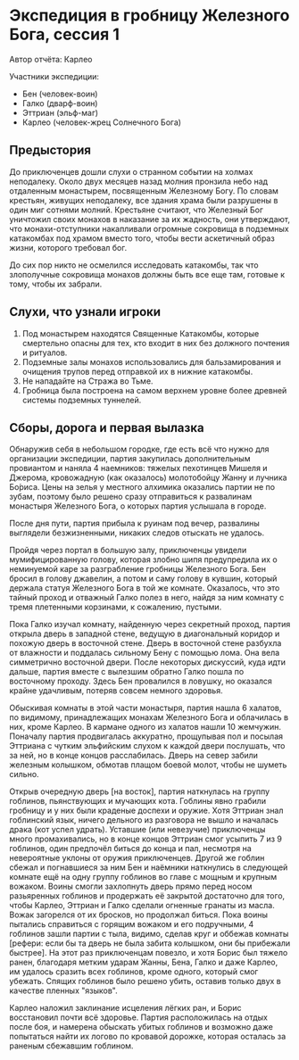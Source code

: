 # Экспедиция в гробницу Железного Бога, сессия 1

Автор отчёта: Карлео

Участники экспедиции:

- Бен (человек-воин)
- Галко (дварф-воин)
- Эттриан (эльф-маг)
- Карлео (человек-жрец Солнечного Бога)

## Предыстория

До приключенцев дошли слухи о странном событии на холмах неподалеку. Около двух месяцев назад молния пронзила небо над
отдаленным монастырем, посвященным Железному Богу. По словам крестьян, живущих неподалеку, все здания храма были
разрушены в один миг сотнями молний. Крестьяне считают, что Железный Бог уничтожил своих монахов в наказание за их
жадность, они утверждают, что монахи-отступники накапливали огромные сокровища в подземных катакомбах под храмом вместо
того, чтобы вести аскетичный образ жизни, которого требовал бог.

До сих пор никто не осмелился исследовать катакомбы, так что злополучные сокровища монахов должны быть все еще там,
готовые к тому, чтобы их забрали.

## Слухи, что узнали игроки

1. Под монастырем находятся Священные Катакомбы, которые смертельно опасны для тех, кто входит в них без должного
   почтения и ритуалов.
2. Подземные залы монахов использовались для бальзамирования и очищения трупов перед отправкой их в нижние катакомбы.
3. Не нападайте на Стража во Тьме.
4. Гробница была построена на самом верхнем уровне более древней системы подземных туннелей.

## Сборы, дорога и первая вылазка

Обнаружив себя в небольшом городке, где есть всё что нужно для организации экспедиции, партия закупилась дополнительным
провиантом и наняла 4 наемников: тяжелых пехотинцев Мишеля и Джерома, кровожадную (как оказалось) молотобойцу Жанну и
лучника Бо́риса. Цены на зелья у местного алхимика оказались партии не по зубам, поэтому было решено сразу отправиться к
развалинам монастыря Железного Бога, о которых партия услышала в городе.

После дня пути, партия прибыла к руинам под вечер, развалины выглядели безжизненными, никаких следов отыскать не
удалось.

Пройдя через портал в большую залу, приключенцы увидели мумифицированную голову, которая злобно шипя предупредила их о
неминуемой каре за разграбление гробницы Железного Бога. Бен бросил в голову джавелин, а потом и саму голову в кувшин,
который держала статуя Железного Бога в той же комнате. Оказалось, что это тайный проход и отважный Галко полез в него,
найдя за ним комнату с тремя плетенными корзинами, к сожалению, пустыми.

Пока Галко изучал комнату, найденную через секретный проход, партия открыла дверь в западной стене, ведущую в
диагональный коридор и похожую дверь в восточной стене. Дверь в восточной стене разбухла от влажности и поддалась
сильному Бену с помощью лома. Она вела симметрично восточной двери. После некоторых дискуссий, куда идти дальше, партия
вместе с вылезшим обратно Галко пошла по восточному проходу. Здесь Бен провалился в ловушку, но оказался крайне
удачливым, потеряв совсем немного здоровья.

Обыскивая комнаты в этой части монастыря, партия нашла 6 халатов, по видимому, принадлежащих монахам Железного Бога и
облачилась в них, кроме Карлео. В кармане одного из халатов нашли 10 жемчужин. Поначалу партия продвигалась аккуратно,
прощупывая пол и посылая Эттриана с чутким эльфийским слухом к каждой двери послушать, что за ней, но в конце концов
расслабилась. Дверь на север забили железным колышком, обмотав плащом боевой молот, чтобы не шуметь сильно.

Открыв очередную дверь [на восток], партия наткнулась на группу гоблинов, пьянствующих и мучающих кота. Гоблины явно грабили
гробницу и у них были краденые доспехи и оружие. Хотя Эттриан знал гоблинский язык, ничего дельного из разговора не
вышло и началась драка (кот успел удрать). Уставшие (или невезучие) приключенцы много промахивались, но в конце концов Эттриан смог усыпить
7 из 9 гоблинов, один предпочёл биться до конца и пал, несмотря на невероятные уклоны от оружия приключенцев. Другой же
гоблин сбежал и погнавшиеся за ним Бен и наёмники наткнулись в следующей комнате ещё на одну группу гоблинов во главе с
мощным и крупным вожаком. Воины смогли захлопнуть дверь прямо перед носом разьяренных гоблинов и продержать её закрытой
достаточно для того, чтобы Карлео, Эттриан и Галко сделали огненные гранаты из масла. Вожак загорелся от их бросков, но
продолжал биться. Пока воины пытались справиться с горящим вожаком и его подручными, 4 гоблинов зашли партии с тыла,
видимо, сделав круг и оббежав комнаты [рефери: если бы та дверь не была забита колышком, они бы прибежали быстрее]. 
На этот раз приключенцам повезло, и хотя Борис был тяжело ранен, благодаря метким
ударам Жанны, Бена, Галко и даже Карлео, им удалось сразить всех гоблинов, кроме одного, который смог убежать. Спящих
гоблинов было решено убить, оставив только двух в качестве пленных "языков".

Карлео наложил заклинание исцеления лёгких ран, и Борис восстановил почти всё здоровье. Партия расположилась на отдых
после боя, и намерена обыскать убитых гоблинов и возможно даже попытаться найти их логово по кровавой дорожке, которая
осталась за раненым сбежавшим гоблином.
